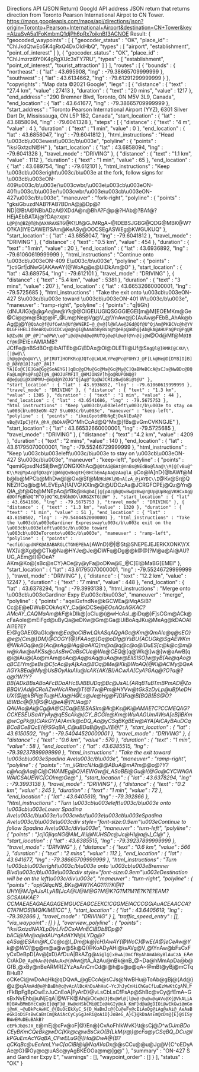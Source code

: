 Directions API (JSON Return)
Googld API address JSON return that returns direction from Toronto Pearson International Airpot to CN Tower.
https://maps.googleapis.com/maps/api/directions/json?origin=Toronto+Pearson+International+Airport&destination=CN+Tower&key=AIzaSyA5a1FoKmbmQ1djPh6pRx7oiknBf3ACNOE
Result:
{
   "geocoded_waypoints" : [
      {
         "geocoder_status" : "OK",
         "place_id" : "ChIJkdQtwEo5K4gRxQ4DxOldHbQ",
         "types" : [ "airport", "establishment", "point_of_interest" ]
      },
      {
         "geocoder_status" : "OK",
         "place_id" : "ChIJmzrzi9Y0K4gRgXUc3sTY7RU",
         "types" : [ "establishment", "point_of_interest", "tourist_attraction" ]
      }
   ],
   "routes" : [
      {
         "bounds" : {
            "northeast" : {
               "lat" : 43.695908,
               "lng" : -79.38665709999999
            },
            "southwest" : {
               "lat" : 43.6134662,
               "lng" : -79.61291299999999
            }
         },
         "copyrights" : "Map data ©2021 Google",
         "legs" : [
            {
               "distance" : {
                  "text" : "27.4 km",
                  "value" : 27413
               },
               "duration" : {
                  "text" : "20 mins",
                  "value" : 1217
               },
               "end_address" : "290 Bremner Blvd, Toronto, ON M5V 3L9, Canada",
               "end_location" : {
                  "lat" : 43.641677,
                  "lng" : -79.38665709999999
               },
               "start_address" : "Toronto Pearson International Airport (YYZ), 6301 Silver Dart Dr, Mississauga, ON L5P 1B2, Canada",
               "start_location" : {
                  "lat" : 43.6858094,
                  "lng" : -79.6041328
               },
               "steps" : [
                  {
                     "distance" : {
                        "text" : "4 m",
                        "value" : 4
                     },
                     "duration" : {
                        "text" : "1 min",
                        "value" : 0
                     },
                     "end_location" : {
                        "lat" : 43.6858047,
                        "lng" : -79.6041812
                     },
                     "html_instructions" : "Head \u003cb\u003ewest\u003c/b\u003e",
                     "polyline" : {
                        "points" : "iksiGxtzdN@H"
                     },
                     "start_location" : {
                        "lat" : 43.6858094,
                        "lng" : -79.6041328
                     },
                     "travel_mode" : "DRIVING"
                  },
                  {
                     "distance" : {
                        "text" : "1.1 km",
                        "value" : 1112
                     },
                     "duration" : {
                        "text" : "1 min",
                        "value" : 65
                     },
                     "end_location" : {
                        "lat" : 43.689754,
                        "lng" : -79.612101
                     },
                     "html_instructions" : "Keep \u003cb\u003eright\u003c/b\u003e at the fork, follow signs for \u003cb\u003eON-409\u003c/b\u003e/\u003cwbr/\u003e\u003cb\u003eON-401\u003c/b\u003e/\u003cwbr/\u003e\u003cb\u003eON-427\u003c/b\u003e",
                     "maneuver" : "fork-right",
                     "polyline" : {
                        "points" : "gksiGbuzdNAB?FAB?BDnA@j@Dp@?ND|@BtA@NBbADzA@XDdA@n@BhA?F@p@?HAb@?BAf@?HEjAEbBATAj@?DA`@?X@X?L@P@h@BZ@T@h@AXARAXETG`@K\\Uf@GJMRgA~@IDEBSJGBG@QDG@MBK@W?O?KA[IYECAWEI?SAm@KeASy@OOCSEgASWEg@KWGUKUQ"
                     },
                     "start_location" : {
                        "lat" : 43.6858047,
                        "lng" : -79.6041812
                     },
                     "travel_mode" : "DRIVING"
                  },
                  {
                     "distance" : {
                        "text" : "0.5 km",
                        "value" : 454
                     },
                     "duration" : {
                        "text" : "1 min",
                        "value" : 20
                     },
                     "end_location" : {
                        "lat" : 43.6936892,
                        "lng" : -79.61060619999999
                     },
                     "html_instructions" : "Continue onto \u003cb\u003eON-409 E\u003c/b\u003e",
                     "polyline" : {
                        "points" : "}ctiGrf|dNwG{AKAwAY{@WoAg@s@UiDkAm@O"
                     },
                     "start_location" : {
                        "lat" : 43.689754,
                        "lng" : -79.612101
                     },
                     "travel_mode" : "DRIVING"
                  },
                  {
                     "distance" : {
                        "text" : "5.4 km",
                        "value" : 5381
                     },
                     "duration" : {
                        "text" : "3 mins",
                        "value" : 207
                     },
                     "end_location" : {
                        "lat" : 43.66532660000001,
                        "lng" : -79.5725685
                     },
                     "html_instructions" : "Take the exit onto \u003cb\u003eON-427 S\u003c/b\u003e toward \u003cb\u003eON-401 W\u003c/b\u003e",
                     "maneuver" : "ramp-right",
                     "polyline" : {
                        "points" : "q|tiGh}{dNUUIG}@_@gAe@w@Yk@_@OIGEUUGIQSGGGIEGEI[m@M[EOEMKm@Ge@Ci@@m@Bk@@IF_@Lm@Ne@Vg@V_@\\YnAw@jC{AvAw@FEbB_AhAk@bAg@j@Y`@QbAc@f@UfCeAh@Uf@WNERI~@_@v@[l@WlAe@JGd@Qf@U^QjAm@PKBCVc@h@YVOLGFEHELIdBeARQvDiCDCv@o@n@i@hAmAbByBVo@t@eBp@aBh@}Ab@kA@AHUPa@Pc@Pg@Rk@Zs@N_@P_@P]^m@PW\\e@^i@d@k@d@e@RUTQj@e@l@e@f@Yn@]j@W`@Od@Mf@M`@IBCf@K`@E\\EnAMlAMB?JCfFe@nBSdBOr@IbAITEb@G\\EDAx@Ol@OLETIl@Uf@S`Ag@l@]RMR[@CXU\\[|@w@\\[h@g@n@o@VY\\_@FIRUT]HOFKRc@JQTc@LWLWLYPe@Pc@FUHYJ_@F[Lk@He@D[DYB]D]B]@_@@Y@]@]?s@?_@A]?YA]Eo@C]E]Ga@Gg@SoAEYG]]qBc@gCMu@Gc@Ms@Gc@My@C]QaBMeBCcA@sCJs@NwBDc@BQFa@Lm@Ps@Ps@Z{@N_@HOJUFMFIT_@HMJONSV]h@o@RUPONQ@?d@e@p@i@XUNMVU~@m@d@YZOJG^QjAg@^Op@WJCRIzBw@bBi@t@U"
                     },
                     "start_location" : {
                        "lat" : 43.6936892,
                        "lng" : -79.61060619999999
                     },
                     "travel_mode" : "DRIVING"
                  },
                  {
                     "distance" : {
                        "text" : "1.3 km",
                        "value" : 1305
                     },
                     "duration" : {
                        "text" : "1 min",
                        "value" : 44
                     },
                     "end_location" : {
                        "lat" : 43.6541686,
                        "lng" : -79.5675753
                     },
                     "html_instructions" : "Keep \u003cb\u003eleft\u003c/b\u003e to stay on \u003cb\u003eON-427 S\u003c/b\u003e",
                     "maneuver" : "keep-left",
                     "polyline" : {
                        "points" : "ikoiGpotdNbNgEjDeAlEuA@?vBq@VIpC}@fA_@hA_@bDkA`@O^MhCcAd@Q^Mx@]fBs@vGmCVKNGJE"
                     },
                     "start_location" : {
                        "lat" : 43.66532660000001,
                        "lng" : -79.5725685
                     },
                     "travel_mode" : "DRIVING"
                  },
                  {
                     "distance" : {
                        "text" : "4.2 km",
                        "value" : 4209
                     },
                     "duration" : {
                        "text" : "2 mins",
                        "value" : 140
                     },
                     "end_location" : {
                        "lat" : 43.61795070000001,
                        "lng" : -79.55246729999999
                     },
                     "html_instructions" : "Keep \u003cb\u003eleft\u003c/b\u003e to stay on \u003cb\u003eON-427 S\u003c/b\u003e",
                     "maneuver" : "keep-left",
                     "polyline" : {
                        "points" : "qemiGjpsdNdSiIjBw@\\ONGXKhAc@`@OtAi@BAt@YnBs@NEdBo@lAa@\\M|@[vBu@^K\\Mz@YpAc@f@Oz@Y|@Wd@QvBo@tH}BHCbEmApAa@zAa@lA_@`Co@lA]nD{@bAWf@Mb@Ib@MPCb@MhDw@l@Ox@Sf@M`@Kd@Kl@OnA[zA_@jAYDC\\I`@Kv@Sr@QNEZIfCq@b@MLEVEpA]fA[VG\\KXIn@Qt@UDCzAa@JCRGFCPEj@Qz@Yn@QlA_@f@Qb@MNEpAc@fBk@`Bk@bA[|@[pAc@h@QxBw@zBw@r@Up@UpBq@VKHCxAg@d@OfFgBh@Q^M^Oj@Q^KLENGh@O\\KRGZKTG|@W"
                     },
                     "start_location" : {
                        "lat" : 43.6541686,
                        "lng" : -79.5675753
                     },
                     "travel_mode" : "DRIVING"
                  },
                  {
                     "distance" : {
                        "text" : "1.3 km",
                        "value" : 1320
                     },
                     "duration" : {
                        "text" : "1 min",
                        "value" : 51
                     },
                     "end_location" : {
                        "lat" : 43.6150502,
                        "lng" : -79.54044520000001
                     },
                     "html_instructions" : "Take the \u003cb\u003eGardiner Expressway\u003c/b\u003e exit on the \u003cb\u003eleft\u003c/b\u003e toward \u003cb\u003eToronto\u003c/b\u003e",
                     "maneuver" : "ramp-left",
                     "polyline" : {
                        "points" : "ecfiG|qpdNFK@ABABARGLCTGNEPEhA[`AWnD}@|@St@SNEPEJEJERKXONK\\YXWX]\\i@Xg@@CTk@Na@HYJe@Je@DWFq@Dg@@k@@[?M@a@Ai@AU?UG_AEm@I}@OeA?AKm@Ko@]sBc@sCY}ACe@y@yFa@oDKw@E_@C]Ei@MaBG[EMEI"
                     },
                     "start_location" : {
                        "lat" : 43.61795070000001,
                        "lng" : -79.55246729999999
                     },
                     "travel_mode" : "DRIVING"
                  },
                  {
                     "distance" : {
                        "text" : "12.2 km",
                        "value" : 12247
                     },
                     "duration" : {
                        "text" : "7 mins",
                        "value" : 448
                     },
                     "end_location" : {
                        "lat" : 43.6378294,
                        "lng" : -79.3993138
                     },
                     "html_instructions" : "Merge onto \u003cb\u003eGardiner Expy E\u003c/b\u003e",
                     "maneuver" : "merge",
                     "polyline" : {
                        "points" : "aqeiGxfndNe@kGCWEa@MqASiB?Cc@_E_@eDWuBCOkAqKY_Ca@kDCSe@_EOsAQsAGKAC?AMcAY_CAQMaAm@kF_@kDIk@[oCIu@{@wHcAsI_@iDq@}F]sCGm@ACk@cFaAoIe@mEiFgd@uByQa@eDKw@Gm@Ga@UiBoAqJKu@MeAg@kDAOAIAI?E?E?E}@gGAE{@aGIc@m@_Ea@oCiBwLQkASqAQgAGc@Km@QmAIe@q@sEO}@e@{Cm@}DM}@COGY{@}FAAo@}Dq@oDIg@YsBU{ACUGk@SgAEWKm@WkAOq@e@{Ac@sAg@iAg@aAKQ]m@a@q@c@o@iDuES[c@k@c@m@w@kAw@eAKSs@cAsBwCaBsCUe@We@CEQ_@[q@Wk@]w@]w@aAwB[q@i@iAu@{Ao@mAm@oAc@_Aq@sAq@uAa@w@EIISISO]w@yB[_Ae@qAo@qBCEIYm@eBs@_C[cAc@yA[kAa@_BOq@Me@Kk@WoAQ{@Ki@ACMy@QeAAGYkBEa@My@UsBOyAIaAIu@IcAK{AK{BI}ACwAA[CyA?GAq@?O?a@?q@?W?Y?_BB{ADkBBsABoAFcBDaAHcBJiBBUDq@Bc@JsAL{ARqBTuBTmBPmAD_@ZoBBQV}Ad@_CReAZwAVcARw@T{@Tw@Pm@HYVw@tGkSzDyLp@uBfAeDHUX{@j@kBPi@Tu@H[Ja@H_@Ls@Je@Hg@F]D]Fa@B[BQB[BS@O?IBWBc@@]@S@U@eA@]?UAa@?QAUAo@Ai@Cg@A_@C[Ca@E[ESASIm@Ik@Ks@Ki@AMAE?C?CCMEQAG?CCKESEUSaAYyAy@qEScAk@{CY_BCGIe@Km@WuAAGUmAWsA[eB]iBKm@wCgPk@}CiAkGY}A}AmIk@cDQ_Aa@yCSqBKgBEw@AYA[AiCAyBAuDCqBCoBCeBQcE{@_SGqBA_C@uBDaB@y@J{E@["
                     },
                     "start_location" : {
                        "lat" : 43.6150502,
                        "lng" : -79.54044520000001
                     },
                     "travel_mode" : "DRIVING"
                  },
                  {
                     "distance" : {
                        "text" : "0.6 km",
                        "value" : 570
                     },
                     "duration" : {
                        "text" : "1 min",
                        "value" : 58
                     },
                     "end_location" : {
                        "lat" : 43.6385515,
                        "lng" : -79.39237899999999
                     },
                     "html_instructions" : "Take the exit toward \u003cb\u003eSpadina Ave\u003c/b\u003e",
                     "maneuver" : "ramp-right",
                     "polyline" : {
                        "points" : "m_jiGttrcNHa@@ABuA@mA?m@@o@?Y?c@Ac@Aa@Ci@CWAMEg@O}AEWGw@I_ASoBEi@Gu@I{@Go@CYCWAGAWAICSAUEWC[COIm@Ge@"
                     },
                     "start_location" : {
                        "lat" : 43.6378294,
                        "lng" : -79.3993138
                     },
                     "travel_mode" : "DRIVING"
                  },
                  {
                     "distance" : {
                        "text" : "0.2 km",
                        "value" : 245
                     },
                     "duration" : {
                        "text" : "1 min",
                        "value" : 72
                     },
                     "end_location" : {
                        "lat" : 43.6405619,
                        "lng" : -79.392866
                     },
                     "html_instructions" : "Turn \u003cb\u003eleft\u003c/b\u003e onto \u003cb\u003eLower Spadina Ave\u003c/b\u003e/\u003cwbr/\u003e\u003cb\u003eSpadina Ave\u003c/b\u003e\u003cdiv style=\"font-size:0.9em\"\u003eContinue to follow Spadina Ave\u003c/div\u003e",
                     "maneuver" : "turn-left",
                     "polyline" : {
                        "points" : "}cjiGjiqcNG_@AM_A\\i@NUHSDc@Jc@HI@a@J_Cl@"
                     },
                     "start_location" : {
                        "lat" : 43.6385515,
                        "lng" : -79.39237899999999
                     },
                     "travel_mode" : "DRIVING"
                  },
                  {
                     "distance" : {
                        "text" : "0.6 km",
                        "value" : 566
                     },
                     "duration" : {
                        "text" : "2 mins",
                        "value" : 112
                     },
                     "end_location" : {
                        "lat" : 43.641677,
                        "lng" : -79.38665709999999
                     },
                     "html_instructions" : "Turn \u003cb\u003eright\u003c/b\u003e onto \u003cb\u003eBremner Blvd\u003c/b\u003e\u003cdiv style=\"font-size:0.9em\"\u003eDestination will be on the left\u003c/div\u003e",
                     "maneuver" : "turn-right",
                     "polyline" : {
                        "points" : "opjiGllqcNS_BKs@AW?KAG?I?I?K@I?UHY@MJgAJsALyAB[JcA@U@M@G?M@K?G?M?M?E?K?E?EAM?SCSAIAKAE?CCMAEAEAGAEAGAGEMGUCEAGCEEKCICGGMEIACCCGGiAuACEAACCA?C?A?MOS[MQIKIMEICC"
                     },
                     "start_location" : {
                        "lat" : 43.6405619,
                        "lng" : -79.392866
                     },
                     "travel_mode" : "DRIVING"
                  }
               ],
               "traffic_speed_entry" : [],
               "via_waypoint" : []
            }
         ],
         "overview_polyline" : {
            "points" : "iksiGxtzdNAXLpD\\rLFrDCxAMnEClBDbBDp@?bACl@Mv@a@dAU^qAdAYNi@LYDg@?eASa@ESAm@K_Cc@c@I_Dm@k@]cH}AwAY{@WcC}@wE{A_@]eCeAw@Yk@_@WO]_@g@m@a@w@Sk@Q{@KoADyAHi@\\sAVg@V_@\\YnAw@bFsCxFyCxDeBpD{Av@]xD}AfDuA|BkAZg@`Ai@l@]xBwA|DmCfByAhAmAbByBlAuCzA_E`AeCrAkD`@_Ap@kAn@}@dAuAx@{@`Aw@tA_AzAu@nBk@nB_@~Da@hMmApDa@b@GfB_@xBy@nBeARMR[ZYzAsAnCmCd@i@h@s@p@qA~@mBt@yBj@mCTqBHuB?oCKeCi@wDoAqHk@qDQwA_@gECcA@sCJs@NwBHu@ToAb@gBj@{Ad@}@z@qA`AmAd@e@hBaBh@c@vAcAlBcAhDsAhHaC~YcJhJyCnHiChGaCfLuEzWwKtCgA`N_FrFkBpFgBpOwEzJuCnEoA|FyArD}@vLsCbLsCfFsAp@ShBc@vCy@fEmA~GsBxNyEhb@uNjEqA|@WFK@Ah@O`Co@dJ}Bx@Wl@[l@e@r@u@v@qAVo@X{@VkALiAH}BAwBMmBYcCu@sE}@qF}@_Hw@eHSkCMi@EIe@kGIy@eA_KmF}d@a@gDIOi@wEkGwi@mGoj@mK_~@uBkPcAwHC_@{BuOcEkXyC_S{D_WaBmJc@{Cu@eFy@cEiAoDg@iAg@aAi@_AeAaBeGkIoDiFsBwCaBsCm@kAiAcCyCyGgJeRi@oAiD}JoBeG_A}C}@kDaAsEm@cDs@{E}@iISyBWwEMuDEuBAkB?cEPkJb@sJX_E`@mEj@cFv@oF|@}En@}CvAoFhIkWvK}\\t@sCj@_D^wDJmBDoCEyBKmCQeBk@wDC[Kk@c@wBsCkO{B{LkM{r@}@cFa@yCSqBQ_DCu@IkPGuEmAcYGqBA_CFwELuG@[Ha@DwA@{B?qCKqBc@uEeAmLYwC[aCiBl@i@NqAVaDx@_@sCCu@@u@Jg@V{C^oEDyAAe@G}@Oy@c@uASc@yAgBKEOOa@m@]g@"
         },
         "summary" : "ON-427 S and Gardiner Expy E",
         "warnings" : [],
         "waypoint_order" : []
      }
   ],
   "status" : "OK"
}
